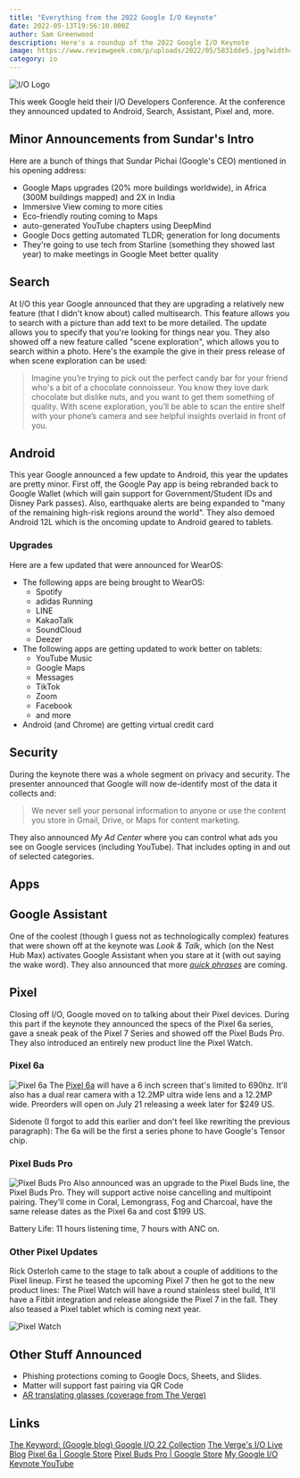 ```yaml
---
title: "Everything from the 2022 Google I/O Keynote"
date: 2022-05-13T19:56:10.000Z
author: Sam Greenwood
description: Here's a roundup of the 2022 Google I/O Keynote
image: https://www.reviewgeek.com/p/uploads/2022/05/5831dde5.jpg?width=1200
category: io
---
```


![I/O Logo](https://www.reviewgeek.com/p/uploads/2022/05/5831dde5.jpg?width=1200)

This week Google held their I/O Developers Conference. At the conference they announced updated to Android, Search, Assistant, Pixel and, more.

## Minor Announcements from Sundar's Intro
Here are a bunch of things that Sundar Pichai (Google's CEO) mentioned in his opening address:
- Google Maps upgrades (20% more buildings worldwide), in Africa (300M buildings mapped) and 2X in India
- Immersive View coming to more cities
- Eco-friendly routing coming to Maps
- auto-generated YouTube chapters using DeepMind
- Google Docs getting automated TLDR; generation for long documents
- They're going to use tech from Starline (something they showed last year) to make meetings in Google Meet better quality

## Search
At I/O this year Google announced that they are upgrading a relatively new feature (that I didn't know about) called multisearch. This feature allows you to search with a picture than add text to be more detailed. The update allows you to specify that you're looking for things near you. They also showed off a new feature called "scene exploration", which allows you to search within a photo. Here's the example the give in their press release of when scene exploration can be used: 

> Imagine you’re trying to pick out the perfect candy bar for your friend who's a bit of a chocolate connoisseur. You know they love dark chocolate but dislike nuts, and you want to get them something of quality. With scene exploration, you’ll be able to scan the entire shelf with your phone’s camera and see helpful insights overlaid in front of you. 

## Android
This year Google announced a few update to Android, this year the updates are pretty minor. First off, the Google Pay app is being rebranded back to Google Wallet (which will gain support for Government/Student IDs and Disney Park passes). Also, earthquake alerts are being expanded to "many of the remaining high-risk regions around the world". They also demoed Android 12L which is the oncoming update to Android geared to tablets. 

### Upgrades
Here are a few updated that were announced for WearOS:
- The following apps are being brought to WearOS:
	- Spotify
	- adidas Running
	- LINE
	- KakaoTalk
	- SoundCloud
	- Deezer
- The following apps are getting updated to work better on tablets:
	- YouTube Music
	- Google Maps
	- Messages 
	- TikTok
	- Zoom
	- Facebook
	- and more
- Android (and Chrome) are getting virtual credit card

## Security
During the keynote there was a whole segment on privacy and security. The presenter announced that Google will now de-identify most of the data it collects and:
> We never sell your personal information to anyone or use the content you store in Gmail, Drive, or Maps for content marketing.

They also announced *My Ad Center* where you can control what ads you see on Google services (including YouTube). That includes opting in and out of selected categories. 

## Apps


## Google Assistant
One of the coolest (though I guess not as technologically complex) features that were shown off at the keynote was *Look & Talk*, which (on the Nest Hub Max) activates Google Assistant when you stare at it (with out saying the wake word). They also announced that more [*quick phrases*](https://support.google.com/assistant/answer/9475056?hl=en&co=GENIE.Platform%3DAndroid#Complete%20tasks%20without%20saying%20%22Hey,%20Google%22) are coming. 

## Pixel
Closing off I/O, Google moved on to talking about their Pixel devices. During this part if the keynote they announced the specs of the Pixel 6a series, gave a sneak peak of the Pixel 7 Series and showed off the Pixel Buds Pro. They also introduced an entirely new product line the Pixel Watch.

### Pixel 6a
![Pixel 6a](https://livecenterimagesnorth.azureedge.net/lc-images-2021/lcimg-8bb65cf0-2523-4515-a1b7-ece221f88618.jpg)
The [Pixel 6a](https://store.google.com/product/pixel_6a/) will have a 6 inch screen that's limited to 690hz. It'll also has a dual rear camera with a 12.2MP ultra wide lens and a 12.2MP wide. Preorders will open on July 21 releasing a week later for $249 US.

Sidenote (I forgot to add this earlier and don't feel like rewriting the previous paragraph): The 6a will be the first a series phone to have Google's Tensor chip.

### Pixel Buds Pro
![Pixel Buds Pro](https://livecenterimagesnorth.azureedge.net/lc-images-2021/lcimg-d14257db-f295-4856-bd34-c2fb1d3dc5cf.jpg)
Also announced was an upgrade to the Pixel Buds line, the Pixel Buds Pro. They will support active noise cancelling and multipoint pairing. They'll come in Coral, Lemongrass, Fog and Charcoal, have the same release dates as the Pixel 6a and cost $199 US.

Battery Life: 11 hours listening time, 7 hours with ANC on.

### Other Pixel Updates
Rick Osterloh came to the stage to talk about a couple of additions to the Pixel lineup. First he teased the upcoming Pixel 7 then he got to the new product lines: The Pixel Watch will have a round stainless steel build, It'll have a Fitbit integration and release alongside the Pixel 7 in the fall. They also teased a Pixel tablet which is coming next year. 

![Pixel Watch](https://livecenterimagesnorth.azureedge.net/lc-images-2021/lcimg-e9b6706d-799e-4b34-aff4-afc623f51027.jpg)

## Other Stuff Announced
- Phishing protections coming to Google Docs, Sheets, and Slides.
- Matter will support fast pairing via QR Code
- [AR translating glasses (coverage from The Verge)](https://www.theverge.com/2022/5/11/23067426/google-ar-glasses-live-translate-io)

## Links
[The Keyword: (Google blog) Google I/O 22 Collection](https://blog.google/technology/developers/io-2022/)
[The Verge's I/O Live Blog](https://www.theverge.com/2022/5/11/23066813/google-io-2022-live-blog-keynote-announcements-android-pixel-watch)
[Pixel 6a | Google Store](https://store.google.com/product/pixel_6a/)
[Pixel Buds Pro | Google Store](https://store.google.com/product/pixel_buds_pro/)
[My Google I/O Keynote YouTube]()
